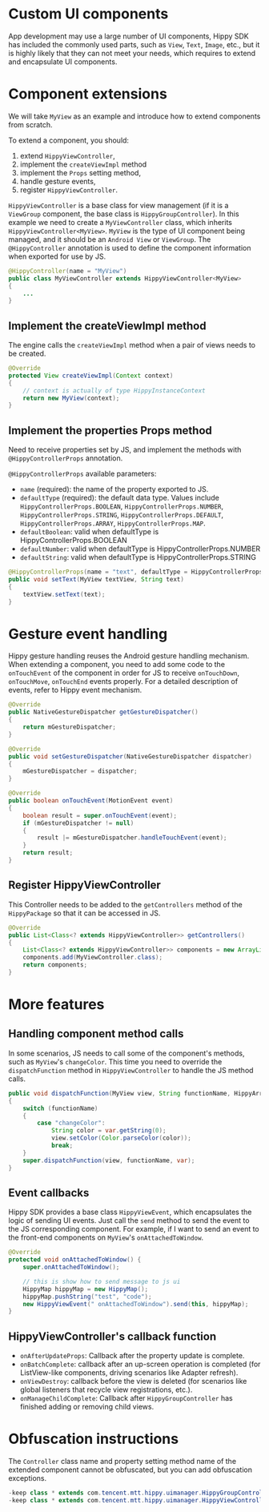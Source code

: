 # Custom UI components

App development may use a large number of UI components, Hippy SDK has included the commonly used parts, such as `View`, `Text`, `Image`, etc., but it is highly likely that they can not meet your needs, which requires to extend and encapsulate UI components.

# Component extensions

We will take `MyView` as an example and introduce how to extend components from scratch.

To extend a component, you should:

1. extend `HippyViewController`,
2. implement the `createViewImpl` method
3. implement the `Props` setting method,
4. handle gesture events,
5. register `HippyViewController`.

`HippyViewController` is a base class for view management (if it is a `ViewGroup` component, the base class is `HippyGroupController`).
In this example we need to create a `MyViewController` class, which inherits `HippyViewController<MyView>`. `MyView` is the type of UI component being managed, and it should be an `Android View` or `ViewGroup`. The `@HippyController` annotation is used to define the component information when exported for use by JS.

```java
@HippyController(name = "MyView")
public class MyViewController extends HippyViewController<MyView>
{
    ...
}
```

## Implement the createViewImpl method

The engine calls the `createViewImpl` method when a pair of views needs to be created.

``` java
@Override
protected View createViewImpl(Context context)
{
    // context is actually of type HippyInstanceContext
    return new MyView(context);
}
```

## Implement the properties Props method

Need to receive properties set by JS, and implement the methods with `@HippyControllerProps` annotation.

`@HippyControllerProps` available parameters:

- `name` (required): the name of the property exported to JS.
- `defaultType` (required): the default data type. Values include `HippyControllerProps.BOOLEAN`, `HippyControllerProps.NUMBER`, `HippyControllerProps.STRING`, `HippyControllerProps.DEFAULT`, `HippyControllerProps.ARRAY`, `HippyControllerProps.MAP`.
- `defaultBoolean`: valid when defaultType is HippyControllerProps.BOOLEAN
- `defaultNumber`: valid when defaultType is HippyControllerProps.NUMBER
- ``defaultString``: valid when defaultType is HippyControllerProps.STRING

```java
@HippyControllerProps(name = "text", defaultType = HippyControllerProps.STRING, defaultString = "")
public void setText(MyView textView, String text)
{
    textView.setText(text);
}
```

# Gesture event handling

Hippy gesture handling  reuses the Android gesture handling mechanism. When extending a component, you need to add some code to the `onTouchEvent` of the component in order for JS to receive `onTouchDown`, `onTouchMove`, `onTouchEnd` events properly. For a detailed description of events, refer to Hippy event mechanism.

``` java
@Override
public NativeGestureDispatcher getGestureDispatcher()
{
    return mGestureDispatcher;
}

@Override
public void setGestureDispatcher(NativeGestureDispatcher dispatcher)
{
    mGestureDispatcher = dispatcher;
}

@Override
public boolean onTouchEvent(MotionEvent event)
{
    boolean result = super.onTouchEvent(event);
    if (mGestureDispatcher != null)
    {
        result |= mGestureDispatcher.handleTouchEvent(event);
    }
    return result;
}
```

## Register HippyViewController

This Controller needs to be added to the `getControllers` method of the `HippyPackage` so that it can be accessed in JS.

``` java
@Override
public List<Class<? extends HippyViewController>> getControllers()
{
    List<Class<? extends HippyViewController>> components = new ArrayList<>();
    components.add(MyViewController.class);
    return components;
}
```

# More features

## Handling component method calls

In some scenarios, JS needs to call some of the component's methods, such as `MyView`'s `changeColor`. This time you need to override the `dispatchFunction` method in `HippyViewController` to handle the JS method calls.

```java
public void dispatchFunction(MyView view, String functionName, HippyArray var)
{
    switch (functionName)
    {
        case "changeColor":
            String color = var.getString(0);
            view.setColor(Color.parseColor(color));
            break;
    }
    super.dispatchFunction(view, functionName, var);
}
```

## Event callbacks

Hippy SDK provides a base class `HippyViewEvent`, which encapsulates the logic of sending UI events. Just call the `send` method to send the event to the JS corresponding component. For example, if I want to send an event to the front-end components on `MyView`'s `onAttachedToWindow`.

```java
@Override
protected void onAttachedToWindow() {
    super.onAttachedToWindow();

    // this is show how to send message to js ui
    HippyMap hippyMap = new HippyMap();
    hippyMap.pushString("test", "code");
    new HippyViewEvent(" onAttachedToWindow").send(this, hippyMap);
}
```

## HippyViewController's callback function

- `onAfterUpdateProps`: Callback after the property update is complete.
- `onBatchComplete`: callback after an up-screen operation is completed (for ListView-like components, driving scenarios like Adapter refresh).
- `onViewDestroy`: callback before the view is deleted (for scenarios like global listeners that recycle view registrations, etc.).
- `onManageChildComplete`: Callback after `HippyGroupController` has finished adding or removing child views.

# Obfuscation instructions

The `Controller` class name and property setting method name of the extended component cannot be obfuscated, but you can add obfuscation exceptions.

```java
-keep class * extends com.tencent.mtt.hippy.uimanager.HippyGroupController{ public *;}
-keep class * extends com.tencent.mtt.hippy.uimanager.HippyViewController{ public *;}
```
